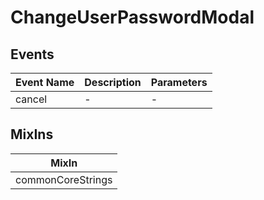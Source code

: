 # ChangeUserPasswordModal

## Events

<!-- @vuese:ChangeUserPasswordModal:events:start -->
|Event Name|Description|Parameters|
|---|---|---|
|cancel|-|-|

<!-- @vuese:ChangeUserPasswordModal:events:end -->


## MixIns

<!-- @vuese:ChangeUserPasswordModal:mixIns:start -->
|MixIn|
|---|
|commonCoreStrings|

<!-- @vuese:ChangeUserPasswordModal:mixIns:end -->
